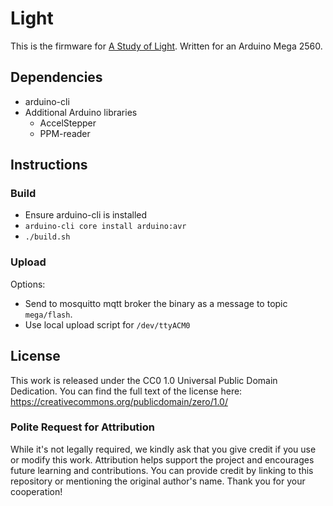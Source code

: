 # Light

This is the firmware for [A Study of Light](https://www.youtube.com/@StudyOfLight). Written for an Arduino Mega 2560.

## Dependencies

- arduino-cli
- Additional Arduino libraries
    - AccelStepper
    - PPM-reader

## Instructions

### Build

- Ensure arduino-cli is installed
- `arduino-cli core install arduino:avr`
- `./build.sh`

### Upload

Options:

- Send to mosquitto mqtt broker the binary as a message to topic `mega/flash`.
- Use local upload script for `/dev/ttyACM0`

## License

This work is released under the CC0 1.0 Universal Public Domain Dedication. You can find the full text of the license here: https://creativecommons.org/publicdomain/zero/1.0/

### Polite Request for Attribution

While it's not legally required, we kindly ask that you give credit if you use or modify this work. Attribution helps support the project and encourages future learning and contributions. You can provide credit by linking to this repository or mentioning the original author's name. Thank you for your cooperation!